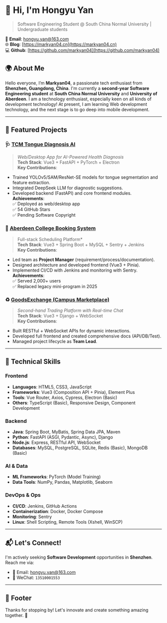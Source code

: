 # 👋 Hi, I'm Hongyu Yan
> Software Engineering Student @ South China Normal University | Undergraduate students

📧 **Email**: hongyu.yan@163.com  
🌐 **Blog**: [https://markyan04.cn](https://markyan04.cn)  
💻 **Github**: [https://github.com/markyan04](https://github.com/markyan04)  

## 🌍 About Me

Hello everyone, I’m **Markyan04**, a passionate tech enthusiast from **Shenzhen, Guangdong, China**.
I'm currently a **second-year Software Engineering student** at **South China Normal University** and **University of Aberdeen**. 
I am a technology enthusiast, especially keen on all kinds of development technology! At present, I am learning Web development technology, and the next stage is to go deep into mobile development.

---

## 💼 Featured Projects

### 🩺 [TCM Tongue Diagnosis AI](https://github.com/markyan04/project-tongue-diagnosis)  
> *Web/Desktop App for AI-Powered Health Diagnosis*  
**Tech Stack**: Vue3 + FastAPI + PyTorch + Electron  
**Key Contributions**:  
- Trained YOLOv5/SAM/ResNet-SE models for tongue segmentation and feature extraction.  
- Integrated DeepSeek LLM for diagnostic suggestions.  
- Developed backend (FastAPI) and core frontend modules.  
**Achievements**:  
  ✅ Deployed as web/desktop app  
  ✅ 54 GitHub Stars  
  ✅ Pending Software Copyright  

### 📅 [Aberdeen College Booking System](https://abdnims.scnu.edu.cn)  
> Full-stack Scheduling Platform*  
**Tech Stack**: Vue3 + Spring Boot + MySQL + Sentry + Jenkins  
**Key Contributions**:  
- Led team as **Project Manager** (requirement/process/documentation).  
- Designed architecture and developed frontend (Vue3 + Pinia).  
- Implemented CI/CD with Jenkins and monitoring with Sentry.  
**Achievements**:  
  ✅ Served 2,000+ users  
  ✅ Replaced legacy mini-program in 2025  

### ♻️ [GoodsExchange (Campus Marketplace)](https://github.com/markyan04/goodsexchange)  
> *Second-hand Trading Platform with Real-time Chat*  
**Tech Stack**: Vue3 + Django + WebSocket  
**Key Contributions**:  
- Built RESTful + WebSocket APIs for dynamic interactions.  
- Developed full frontend and created comprehensive docs (API/DB/Test).  
- Managed project lifecycle as **Team Lead**.  

---

## 🚀 Technical Skills
### **Frontend**  
- **Languages**: HTML5, CSS3, JavaScript  
- **Frameworks**: Vue3 (Composition API + Pinia), Element Plus  
- **Tools**: Vue Router, Axios, Cypress, Electron (Basic)  
- **Others**: TypeScript (Basic), Responsive Design, Component Development  

### **Backend**  
- **Java**: Spring Boot, MyBatis, Spring Data JPA, Maven  
- **Python**: FastAPI (ASGI, Pydantic, Async), Django  
- **Node.js**: Express, RESTful API, WebSocket  
- **Databases**: MySQL, PostgreSQL, SQLite, Redis (Basic), MongoDB (Basic)  

### **AI & Data**  
- **ML Frameworks**: PyTorch (Model Training)  
- **Data Tools**: NumPy, Pandas, Matplotlib, Seaborn  

### **DevOps & Ops**  
- **CI/CD**: Jenkins, GitHub Actions  
- **Containerization**: Docker, Docker Compose  
- **Monitoring**: Sentry  
- **Linux**: Shell Scripting, Remote Tools (Xshell, WinSCP)

---

## 📬 Let's Connect!  
I'm actively seeking **Software Development** opportunities in **Shenzhen**.  
Reach me via:  
- 📩 Email: [hongyu.yan@163.com](mailto:hongyu.yan@163.com)  
- 💬 WeChat: `13510001553`

---

## 📝 Footer
Thanks for stopping by! Let's innovate and create something amazing together. 🚀
